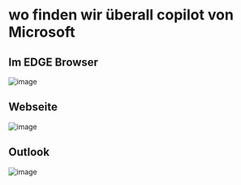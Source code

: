 # wo finden wir überall copilot von Microsoft
## Im EDGE Browser
![image](https://github.com/thomas-lauer/copilot/assets/7205231/1a092b64-0a06-47bc-8e1a-f68537fc1452)

## Webseite
![image](https://github.com/thomas-lauer/copilot/assets/7205231/68e57411-12dc-43e8-972b-6485f84e31cb)


## Outlook
![image](https://github.com/thomas-lauer/copilot/assets/7205231/16fb4044-e8f0-40fa-918c-1796165bedbc)
